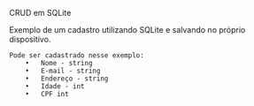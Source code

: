 
CRUD em SQLite

Exemplo de um cadastro utilizando SQLite e salvando no próprio dispositivo.

	Pode ser cadastrado nesse exemplo:
		•	Nome - string
		•	E-mail - string
		•	Endereço - string
		•	Idade - int
		•	CPF int